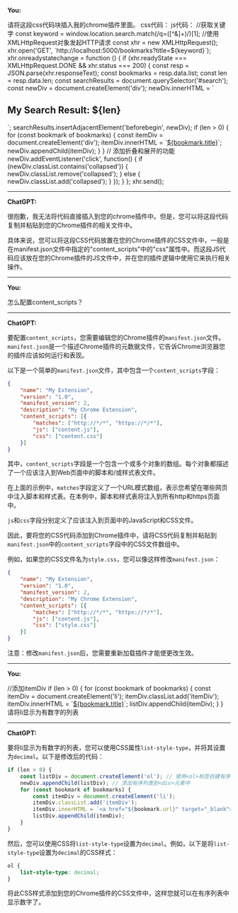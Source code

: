 **You:**

请将这段css代码块插入我的chrome插件里面。 css代码： <style> /\* 折叠状态下隐藏列表 \*/ .collapsed > div { display: none; } /\* 添加箭头图标 \*/ .collapsed:before { content: "▸"; display: inline-block; transform: rotate(90deg); margin-right: 0.5em; } /\* 折叠状态下修改箭头方向 \*/ .collapsed:before { transform: rotate(0deg); } </style> js代码： //获取关键字 const keyword = window.location.search.match(/q=(\[^&\]+)/)\[1\]; //使用XMLHttpRequest对象发起HTTP请求 const xhr = new XMLHttpRequest(); xhr.open('GET', \`http://localhost:5000/bookmarks?title=${keyword}\`); xhr.onreadystatechange = function () { if (xhr.readyState === XMLHttpRequest.DONE && xhr.status === 200) { const resp = JSON.parse(xhr.responseText); const bookmarks = resp.data.list; const len = resp.data.len; const searchResults = document.querySelector('#search'); const newDiv = document.createElement('div'); newDiv.innerHTML = \`<h2>My Search Result: ${len}</h2>\`; searchResults.insertAdjacentElement('beforebegin', newDiv); if (len > 0) { for (const bookmark of bookmarks) { const itemDiv = document.createElement('div'); itemDiv.innerHTML = \`<a href="${bookmark.url}">${bookmark.title}</a>\`; newDiv.appendChild(itemDiv); } } // 添加折叠和展开的功能 newDiv.addEventListener('click', function() { if (newDiv.classList.contains('collapsed')) { newDiv.classList.remove('collapsed'); } else { newDiv.classList.add('collapsed'); } }); } }; xhr.send();

* * *

**ChatGPT:**

很抱歉，我无法将代码直接插入到您的chrome插件中。但是，您可以将这段代码复制并粘贴到您的Chrome插件的相关文件中。

具体来说，您可以将这段CSS代码放置在您的Chrome插件的CSS文件中，一般是在manifest.json文件中指定的"content\_scripts"中的"css"属性中。而这段JS代码应该放在您的Chrome插件的JS文件中，并在您的插件逻辑中使用它来执行相关操作。

* * *

**You:**

怎么配置content\_scripts？

* * *

**ChatGPT:**

要配置`content_scripts`，您需要编辑您的Chrome插件的`manifest.json`文件。`manifest.json`是一个描述Chrome插件的元数据文件，它告诉Chrome浏览器您的插件应该如何运行和表现。

以下是一个简单的`manifest.json`文件，其中包含一个`content_scripts`字段：

```json
{
    "name": "My Extension",
    "version": "1.0",
    "manifest_version": 2,
    "description": "My Chrome Extension",
    "content_scripts": [{
        "matches": ["http://*/*", "https://*/*"],
        "js": ["content.js"],
        "css": ["content.css"]
    }]
}
```

其中，`content_scripts`字段是一个包含一个或多个对象的数组。每个对象都描述了一个应该注入到Web页面中的脚本和/或样式表文件。

在上面的示例中，`matches`字段定义了一个URL模式数组，表示您希望在哪些网页中注入脚本和样式表。在本例中，脚本和样式表将注入到所有http和https页面中。

`js`和`css`字段分别定义了应该注入到页面中的JavaScript和CSS文件。

因此，要将您的CSS代码添加到Chrome插件中，请将CSS代码复制并粘贴到`manifest.json`中的`content_scripts`字段中的CSS文件数组中。

例如，如果您的CSS文件名为`style.css`，您可以像这样修改`manifest.json`：

```json
{
    "name": "My Extension",
    "version": "1.0",
    "manifest_version": 2,
    "description": "My Chrome Extension",
    "content_scripts": [{
        "matches": ["http://*/*", "https://*/*"],
        "js": ["content.js"],
        "css": ["style.css"]
    }]
}
```

注意：修改`manifest.json`后，您需要重新加载插件才能使更改生效。

* * *

**You:**

//添加itemDiv if (len > 0) { for (const bookmark of bookmarks) { const itemDiv = document.createElement('li'); itemDiv.classList.add('itemDiv'); itemDiv.innerHTML = \`<a href="${bookmark.url}" target="\_blank">${bookmark.title}</a>\`; listDiv.appendChild(itemDiv); } } 请将li显示为有数字的列表

* * *

**ChatGPT:**

要将li显示为有数字的列表，您可以使用CSS属性`list-style-type`，并将其设置为`decimal`。以下是修改后的代码：

```javascript
if (len > 0) {
    const listDiv = document.createElement('ol'); // 使用<ol>标签创建有序列表
    newDiv.appendChild(listDiv); // 添加有序列表到<div>元素中
    for (const bookmark of bookmarks) {
        const itemDiv = document.createElement('li');
        itemDiv.classList.add('itemDiv');
        itemDiv.innerHTML = `<a href="${bookmark.url}" target="_blank">${bookmark.title}</a>`;
        listDiv.appendChild(itemDiv);
    }
}
```

然后，您可以使用CSS将`list-style-type`设置为`decimal`。例如，以下是将`list-style-type`设置为`decimal`的CSS样式：

```css
ol {
    list-style-type: decimal;
}
```

将此CSS样式添加到您的Chrome插件的CSS文件中，这样您就可以在有序列表中显示数字了。